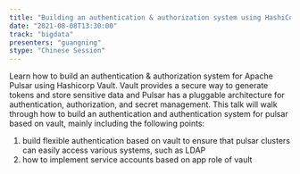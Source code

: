 ```yaml
---
title: "Building an authentication & authorization system using HashiCorp Vault"
date: "2021-08-08T13:30:00" 
track: "bigdata"
presenters: "guangning"
stype: "Chinese Session"
---
```

Learn how to build an authentication & authorization system for Apache Pulsar using Hashicorp Vault. Vault provides a secure way to generate tokens and store sensitive data and Pulsar has a pluggable architecture for authentication, authorization, and secret management. This talk will walk through how to build an authentication and authentication system for pulsar based on vault, mainly including the following points:
 

 1. build flexible authentication based on vault to ensure that pulsar clusters can easily access various systems, such as LDAP
 2. how to implement service accounts based on app role of vault